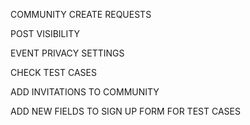 COMMUNITY CREATE REQUESTS

POST VISIBILITY

EVENT PRIVACY SETTINGS

CHECK TEST CASES

ADD INVITATIONS TO COMMUNITY

ADD NEW FIELDS TO SIGN UP FORM FOR TEST CASES